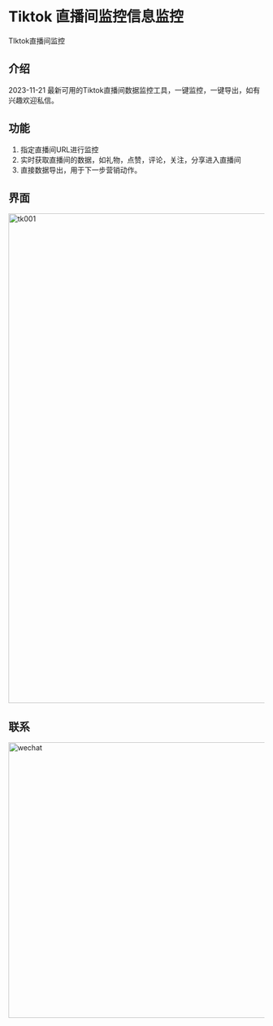 # Tiktok 直播间监控信息监控
TIktok直播间监控

## 介绍
2023-11-21   最新可用的Tiktok直播间数据监控工具，一键监控，一键导出，如有兴趣欢迎私信。


## 功能 
1. 指定直播间URL进行监控 
2. 实时获取直播间的数据，如礼物，点赞，评论，关注，分享进入直播间
3. 直接数据导出，用于下一步营销动作。

## 界面
<img width="963" alt="tk001" src="https://github.com/juzhesys/tiktok-live-gui/assets/151597488/65412153-21a2-4349-8885-ee4cb353ef73">



## 联系
<img width="542" alt="wechat" src="https://github.com/juzhesys/douyin_livedata/assets/151597488/ad4b1683-bef5-4233-b836-87d270f6278f">
